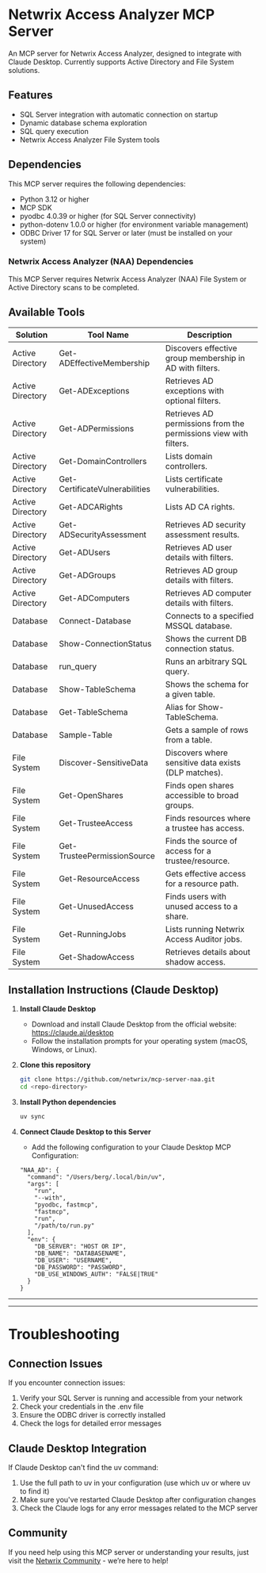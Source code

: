 # Netwrix Access Analyzer MCP Server

An MCP server for Netwrix Access Analyzer, designed to integrate with Claude Desktop. Currently supports Active Directory and File System solutions. 

## Features

- SQL Server integration with automatic connection on startup
- Dynamic database schema exploration
- SQL query execution
- Netwrix Access Analyzer File System tools

## Dependencies

This MCP server requires the following dependencies:

- Python 3.12 or higher
- MCP SDK
- pyodbc 4.0.39 or higher (for SQL Server connectivity)
- python-dotenv 1.0.0 or higher (for environment variable management)
- ODBC Driver 17 for SQL Server or later (must be installed on your system)

### Netwrix Access Analyzer (NAA) Dependencies

This MCP Server requires Netwrix Access Analyzer (NAA) File System or Active Directory scans to be completed.

## Available Tools

| Solution         | Tool Name                       | Description |
|------------------|---------------------------------|-------------|
| Active Directory | Get-ADEffectiveMembership       | Discovers effective group membership in AD with filters. |
| Active Directory | Get-ADExceptions                | Retrieves AD exceptions with optional filters. |
| Active Directory | Get-ADPermissions               | Retrieves AD permissions from the permissions view with filters. |
| Active Directory | Get-DomainControllers           | Lists domain controllers. |
| Active Directory | Get-CertificateVulnerabilities  | Lists certificate vulnerabilities. |
| Active Directory | Get-ADCARights                  | Lists AD CA rights. |
| Active Directory | Get-ADSecurityAssessment        | Retrieves AD security assessment results. |
| Active Directory | Get-ADUsers                     | Retrieves AD user details with filters. |
| Active Directory | Get-ADGroups                    | Retrieves AD group details with filters. |
| Active Directory | Get-ADComputers                 | Retrieves AD computer details with filters. |
| Database         | Connect-Database                | Connects to a specified MSSQL database. |
| Database         | Show-ConnectionStatus           | Shows the current DB connection status. |
| Database         | run_query                       | Runs an arbitrary SQL query. |
| Database         | Show-TableSchema                | Shows the schema for a given table. |
| Database         | Get-TableSchema                 | Alias for Show-TableSchema. |
| Database         | Sample-Table                    | Gets a sample of rows from a table. |
| File System      | Discover-SensitiveData          | Discovers where sensitive data exists (DLP matches). |
| File System      | Get-OpenShares                  | Finds open shares accessible to broad groups. |
| File System      | Get-TrusteeAccess               | Finds resources where a trustee has access. |
| File System      | Get-TrusteePermissionSource     | Finds the source of access for a trustee/resource. |
| File System      | Get-ResourceAccess              | Gets effective access for a resource path. |
| File System      | Get-UnusedAccess                | Finds users with unused access to a share. |
| File System      | Get-RunningJobs                 | Lists running Netwrix Access Auditor jobs. |
| File System      | Get-ShadowAccess                | Retrieves details about shadow access. |

## Installation Instructions (Claude Desktop)

1. **Install Claude Desktop**
   - Download and install Claude Desktop from the official website: https://claude.ai/desktop
   - Follow the installation prompts for your operating system (macOS, Windows, or Linux).

2. **Clone this repository**
   ```sh
   git clone https://github.com/netwrix/mcp-server-naa.git
   cd <repo-directory>
   ```

3. **Install Python dependencies**
   ```sh
   uv sync
   ```

4. **Connect Claude Desktop to this Server**
   - Add the following configuration to your Claude Desktop MCP Configuration:
    ```
    "NAA_AD": {
      "command": "/Users/berg/.local/bin/uv",
      "args": [
        "run",
        "--with",
        "pyodbc, fastmcp",
        "fastmcp",
        "run",
        "/path/to/run.py"
      ],
      "env": {
        "DB_SERVER": "HOST OR IP",
        "DB_NAME": "DATABASENAME",
        "DB_USER": "USERNAME",
        "DB_PASSWORD": "PASSWORD",
        "DB_USE_WINDOWS_AUTH": "FALSE|TRUE"
      }
    }
    ```
---



---
# Troubleshooting

## Connection Issues

If you encounter connection issues:

1. Verify your SQL Server is running and accessible from your network   
2. Check your credentials in the .env file
3. Ensure the ODBC driver is correctly installed
4. Check the logs for detailed error messages

## Claude Desktop Integration

If Claude Desktop can't find the uv command:

1. Use the full path to uv in your configuration (use which uv or where uv to find it)
2. Make sure you've restarted Claude Desktop after configuration changes
3. Check the Claude logs for any error messages related to the MCP server

## Community

If you need help using this MCP server or understanding your results, just visit the [Netwrix Community](https://community.netwrix.com/) - we’re here to help!